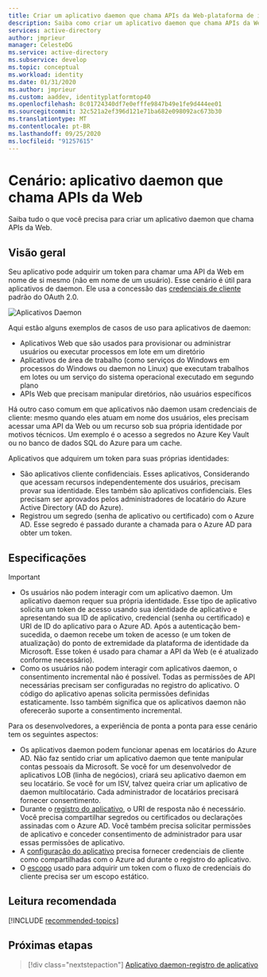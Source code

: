 ```yaml
---
title: Criar um aplicativo daemon que chama APIs da Web-plataforma de identidade da Microsoft | Azure
description: Saiba como criar um aplicativo daemon que chama APIs da Web
services: active-directory
author: jmprieur
manager: CelesteDG
ms.service: active-directory
ms.subservice: develop
ms.topic: conceptual
ms.workload: identity
ms.date: 01/31/2020
ms.author: jmprieur
ms.custom: aaddev, identityplatformtop40
ms.openlocfilehash: 8c01724340df7e0efffe9847b49e1fe9d444ee01
ms.sourcegitcommit: 32c521a2ef396d121e71ba682e098092ac673b30
ms.translationtype: MT
ms.contentlocale: pt-BR
ms.lasthandoff: 09/25/2020
ms.locfileid: "91257615"
---
```

# <a name="scenario-daemon-application-that-calls-web-apis"></a>Cenário: aplicativo daemon que chama APIs da Web

Saiba tudo o que você precisa para criar um aplicativo daemon que chama APIs da Web.

## <a name="overview"></a>Visão geral

Seu aplicativo pode adquirir um token para chamar uma API da Web em nome de si mesmo (não em nome de um usuário). Esse cenário é útil para aplicativos de daemon. Ele usa a concessão das [credenciais de cliente](v2-oauth2-client-creds-grant-flow.md) padrão do OAuth 2.0.

![Aplicativos Daemon](./media/scenario-daemon-app/daemon-app.svg)

Aqui estão alguns exemplos de casos de uso para aplicativos de daemon:

- Aplicativos Web que são usados para provisionar ou administrar usuários ou executar processos em lote em um diretório
- Aplicativos de área de trabalho (como serviços do Windows em processos do Windows ou daemon no Linux) que executam trabalhos em lotes ou um serviço do sistema operacional executado em segundo plano
- APIs Web que precisam manipular diretórios, não usuários específicos

Há outro caso comum em que aplicativos não daemon usam credenciais de cliente: mesmo quando eles atuam em nome dos usuários, eles precisam acessar uma API da Web ou um recurso sob sua própria identidade por motivos técnicos. Um exemplo é o acesso a segredos no Azure Key Vault ou no banco de dados SQL do Azure para um cache.

Aplicativos que adquirem um token para suas próprias identidades:

- São aplicativos cliente confidenciais. Esses aplicativos, Considerando que acessam recursos independentemente dos usuários, precisam provar sua identidade. Eles também são aplicativos confidenciais. Eles precisam ser aprovados pelos administradores de locatário do Azure Active Directory (AD do Azure).
- Registrou um segredo (senha de aplicativo ou certificado) com o Azure AD. Esse segredo é passado durante a chamada para o Azure AD para obter um token.

## <a name="specifics"></a>Especificações

> [!IMPORTANT]
>
> - Os usuários não podem interagir com um aplicativo daemon. Um aplicativo daemon requer sua própria identidade. Esse tipo de aplicativo solicita um token de acesso usando sua identidade de aplicativo e apresentando sua ID de aplicativo, credencial (senha ou certificado) e URI de ID do aplicativo para o Azure AD. Após a autenticação bem-sucedida, o daemon recebe um token de acesso (e um token de atualização) do ponto de extremidade da plataforma de identidade da Microsoft. Esse token é usado para chamar a API da Web (e é atualizado conforme necessário).
> - Como os usuários não podem interagir com aplicativos daemon, o consentimento incremental não é possível. Todas as permissões de API necessárias precisam ser configuradas no registro do aplicativo. O código do aplicativo apenas solicita permissões definidas estaticamente. Isso também significa que os aplicativos daemon não oferecerão suporte a consentimento incremental.

Para os desenvolvedores, a experiência de ponta a ponta para esse cenário tem os seguintes aspectos:

- Os aplicativos daemon podem funcionar apenas em locatários do Azure AD. Não faz sentido criar um aplicativo daemon que tente manipular contas pessoais da Microsoft. Se você for um desenvolvedor de aplicativos LOB (linha de negócios), criará seu aplicativo daemon em seu locatário. Se você for um ISV, talvez queira criar um aplicativo de daemon multilocatário. Cada administrador de locatários precisará fornecer consentimento.
- Durante o [registro do aplicativo](./scenario-daemon-app-registration.md), o URI de resposta não é necessário. Você precisa compartilhar segredos ou certificados ou declarações assinadas com o Azure AD. Você também precisa solicitar permissões de aplicativo e conceder consentimento de administrador para usar essas permissões de aplicativo.
- A [configuração do aplicativo](./scenario-daemon-app-configuration.md) precisa fornecer credenciais de cliente como compartilhadas com o Azure ad durante o registro do aplicativo.
- O [escopo](scenario-daemon-acquire-token.md#scopes-to-request) usado para adquirir um token com o fluxo de credenciais do cliente precisa ser um escopo estático.

## <a name="recommended-reading"></a>Leitura recomendada

[!INCLUDE [recommended-topics](../../../includes/active-directory-develop-scenarios-prerequisites.md)]

## <a name="next-steps"></a>Próximas etapas

> [!div class="nextstepaction"]
> [Aplicativo daemon-registro de aplicativo](./scenario-daemon-app-registration.md)
